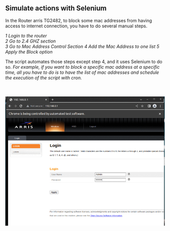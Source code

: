 ## Simulate actions with Selenium


In the Router arris TG2482, to block some mac addresses from having access to internet connection, you have to do several manual steps.

_1 Login to the router_ <br> 
_2 Go to 2.4 GHZ section_ <br> 
_3 Go to Mac Address Control Section_
_4 Add the Mac Address to one list_
_5 Apply the Block option_

The script automates those steps except step 4, and it uses Selenium to do so. 
<i>For example, if you want to block a specific mac address at a specific time, all you have to do is to have the list of mac addresses and schedule the execution of the script with cron. <i> <br>
<br>
<br>
<br>
![](processes.gif)
